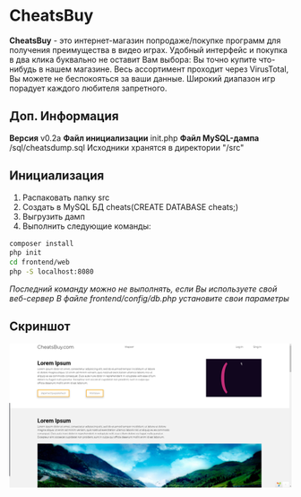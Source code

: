 # CheatsBuy
**CheatsBuy** - это интернет-магазин попродаже/покупке программ для получения преимущества в видео играх. Удобный интерфейс и покупка в два клика буквально не оставит Вам выбора: Вы точно купите что-нибудь в нашем магазине. Весь ассортимент проходит через VirusTotal, Вы можете не беспокояться за ваши данные. Широкий диапазон игр порадует каждого любителя запретного.

## Доп. Информация
**Версия** v0.2a
**Файл инициализации** init.php
**Файл MySQL-дампа**  /sql/cheatsdump.sql
Исходники хранятся в директории "/src"

## Инициализация
1. Распаковать папку src
2. Создать в MySQL БД cheats(CREATE DATABASE cheats;)
3. Выгрузить дамп
4. Выполнить следующие команды:
```bash
composer install
php init
cd frontend/web
php -S localhost:8080
```

*Последний команду можно не выполнять, если Вы используете свой веб-сервер*
*В файле frontend/config/db.php установите свои параметры*

## Скриншот
[![Screenshot](https://github.com/alexflitcher1/cheatsbuy/blob/main/screenshot.png "Screenshot")](https://github.com/alexflitcher1/cheatsbuy/blob/main/screenshot.png "Screenshot")

